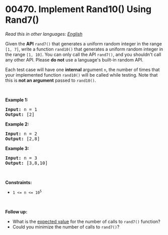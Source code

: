 # 00470. Implement Rand10() Using Rand7()

  _Read this in other languages:_
    [_English_](README.md)

<p>Given the <strong>API</strong> <code>rand7()</code> that generates a uniform random integer in the range <code>[1, 7]</code>, write a function <code>rand10()</code> that generates a uniform random integer in the range <code>[1, 10]</code>. You can only call the API <code>rand7()</code>, and you shouldn&#39;t call any other API. Please <strong>do not</strong> use a language&#39;s built-in random API.</p>

<p>Each test case will have one <strong>internal</strong> argument <code>n</code>, the number of times that your implemented function <code>rand10()</code> will be called while testing. Note that this is <strong>not an argument</strong> passed to <code>rand10()</code>.</p>

<p>&nbsp;</p>
<p><strong>Example 1:</strong></p>
<pre><strong>Input:</strong> n = 1
<strong>Output:</strong> [2]
</pre><p><strong>Example 2:</strong></p>
<pre><strong>Input:</strong> n = 2
<strong>Output:</strong> [2,8]
</pre><p><strong>Example 3:</strong></p>
<pre><strong>Input:</strong> n = 3
<strong>Output:</strong> [3,8,10]
</pre>
<p>&nbsp;</p>
<p><strong>Constraints:</strong></p>

<ul>
	<li><code>1 &lt;= n &lt;= 10<sup>5</sup></code></li>
</ul>

<p>&nbsp;</p>
<p><strong>Follow up:</strong></p>

<ul>
	<li>What is the <a href="https://en.wikipedia.org/wiki/Expected_value" target="_blank">expected value</a> for the number of calls to <code>rand7()</code> function?</li>
	<li>Could you minimize the number of calls to <code>rand7()</code>?</li>
</ul>
